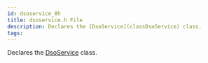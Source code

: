 ```yaml
---
id: dsoservice_8h
title: dsoservice.h File
description: Declares the [DsoService](classDsoService) class.
tags:
---
```

Declares the [DsoService](classDsoService) class.




